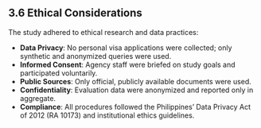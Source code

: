 ## 3.6 Ethical Considerations

The study adhered to ethical research and data practices:

* **Data Privacy**: No personal visa applications were collected; only synthetic and anonymized queries were used.
* **Informed Consent**: Agency staff were briefed on study goals and participated voluntarily.
* **Public Sources**: Only official, publicly available documents were used.
* **Confidentiality**: Evaluation data were anonymized and reported only in aggregate.
* **Compliance**: All procedures followed the Philippines’ Data Privacy Act of 2012 (RA 10173) and institutional ethics guidelines.
